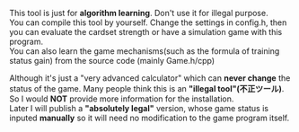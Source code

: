 This tool is just for **algorithm learning**. Don't use it for illegal purpose.   
You can compile this tool by yourself. Change the settings in config.h, then you can evaluate the cardset strength or have a simulation game with this program.    
You can also learn the game mechanisms(such as the formula of training status gain) from the source code (mainly Game.h/cpp)

Although it's just a "very advanced calculator" which can **never change** the status of the game. Many people think this is an **"illegal tool"(不正ツール)**.    
So I would **NOT** provide more information for the installation.    
Later I will publish a **"absolutely legal"** version, whose game status is inputed **manually** so it will need no modification to the game program itself.   
